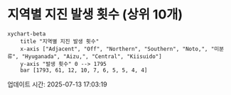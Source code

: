 # 지역별 지진 발생 횟수 (상위 10개)

```mermaid
xychart-beta
    title "지역별 지진 발생 횟수"
    x-axis ["Adjacent", "Off", "Northern", "Southern", "Noto,", "미분류", "Hyuganada", "Aizu,", "Central", "Kiisuido"]
    y-axis "발생 횟수" 0 --> 1795
    bar [1793, 61, 12, 10, 7, 6, 5, 5, 4, 4]
```

업데이트 시간: 2025-07-13 17:03:19
